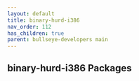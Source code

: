 ```yaml
---
layout: default
title: binary-hurd-i386
nav_order: 112
has_children: true
parent: bullseye-developers main
---
```


## binary-hurd-i386 Packages
